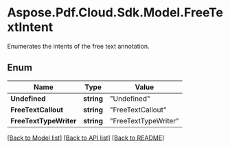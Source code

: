 # Aspose.Pdf.Cloud.Sdk.Model.FreeTextIntent
Enumerates the intents of the free text annotation.

## Enum

Name | Type | Value
------------ | ------------- | -------------
**Undefined** | **string** | "Undefined"
**FreeTextCallout** | **string** | "FreeTextCallout"
**FreeTextTypeWriter** | **string** | "FreeTextTypeWriter"


[[Back to Model list]](../README.md#documentation-for-models) [[Back to API list]](../README.md#documentation-for-api-endpoints) [[Back to README]](../README.md)

